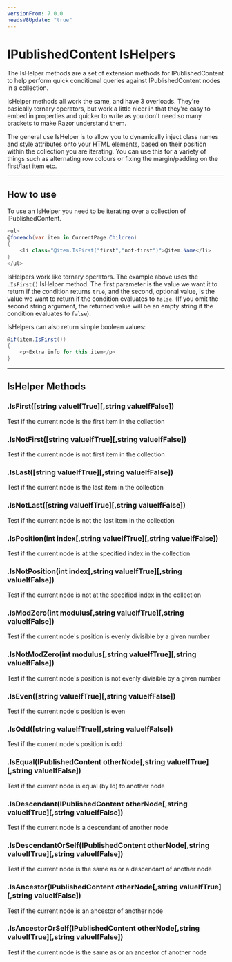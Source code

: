 ```yaml
---
versionFrom: 7.0.0
needsV8Update: "true"
---
```


# IPublishedContent IsHelpers

The IsHelper methods are a set of extension methods for IPublishedContent to help perform quick conditional queries against IPublishedContent nodes in a collection.

IsHelper methods all work the same, and have 3 overloads. They're basically ternary operators, but work a little nicer in that they're easy to embed in properties and quicker to write as you don't need so many brackets to make Razor understand them.

The general use IsHelper is to allow you to dynamically inject class names and style attributes onto your HTML elements, based on their position within the collection you are iterating. You can use this for a variety of things such as alternating row colours or fixing the margin/padding on the first/last item etc.

---

## How to use

To use an IsHelper you need to be iterating over a collection of IPublishedContent.

```csharp
<ul>
@foreach(var item in CurrentPage.Children)
{
    <li class="@item.IsFirst("first","not-first")">@item.Name</li>
}
</ul>
```

IsHelpers work like ternary operators. The example above uses the `.IsFirst()` IsHelper method.
The first parameter is the value we want it to return if the condition returns `true`, and the second,
optional value, is the value we want to return if the condition evaluates to `false`. (If you omit the
second string argument, the returned value will be an empty string if the condition evaluates to `false`).

IsHelpers can also return simple boolean values:

```csharp
@if(item.IsFirst())
{
    <p>Extra info for this item</p>
}
```

---

## IsHelper Methods

### .IsFirst([string valueIfTrue][,string valueIfFalse])

Test if the current node is the first item in the collection

### .IsNotFirst([string valueIfTrue][,string valueIfFalse])

Test if the current node is not first item in the collection

### .IsLast([string valueIfTrue][,string valueIfFalse])

Test if the current node is the last item in the collection

### .IsNotLast([string valueIfTrue][,string valueIfFalse])

Test if the current node is not the last item in the collection

### .IsPosition(int index[,string valueIfTrue][,string valueIfFalse])

Test if the current node is at the specified index in the collection

### .IsNotPosition(int index[,string valueIfTrue][,string valueIfFalse])

Test if the current node is not at the specified index in the collection

### .IsModZero(int modulus[,string valueIfTrue][,string valueIfFalse])

Test if the current node's position is evenly divisible by a given number

### .IsNotModZero(int modulus[,string valueIfTrue][,string valueIfFalse])

Test if the current node's position is not evenly divisible by a given number


### .IsEven([string valueIfTrue][,string valueIfFalse])

Test if the current node's position is even

### .IsOdd([string valueIfTrue][,string valueIfFalse])

Test if the current node's position is odd

### .IsEqual(IPublishedContent otherNode[,string valueIfTrue][,string valueIfFalse])

Test if the current node is equal (by Id) to another node

### .IsDescendant(IPublishedContent otherNode[,string valueIfTrue][,string valueIfFalse])

Test if the current node is a descendant of another node

### .IsDescendantOrSelf(IPublishedContent otherNode[,string valueIfTrue][,string valueIfFalse])

Test if the current node is the same as or a descendant of another node

### .IsAncestor(IPublishedContent otherNode[,string valueIfTrue][,string valueIfFalse])

Test if the current node is an ancestor of another node

### .IsAncestorOrSelf(IPublishedContent otherNode[,string valueIfTrue][,string valueIfFalse])

Test if the current node is the same as or an ancestor of another node
